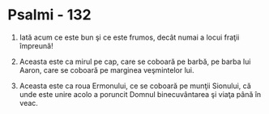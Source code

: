 # Psalmi - 132

1. Iată acum ce este bun şi ce este frumos, decât numai a locui fraţii împreună! 

2. Aceasta este ca mirul pe cap, care se coboară pe barbă, pe barba lui Aaron, care se coboară pe marginea veşmintelor lui. 

3. Aceasta este ca roua Ermonului, ce se coboară pe munţii Sionului, că unde este unire acolo a poruncit Domnul binecuvântarea şi viaţa până în veac. 

